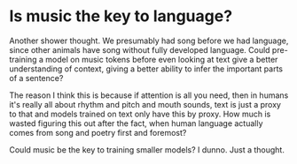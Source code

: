 # Is music the key to language?

Another shower thought. We presumably had song before we had language, since other
animals have song without fully developed language. Could pre-training a model on
music tokens before even looking at text give a better understanding of context,
giving a better ability to infer the important parts of a sentence?

The reason I think this is because if attention is all you need, then in humans
it's really all about rhythm and pitch and mouth sounds, text is just a proxy to
that and models trained on text only have this by proxy. How much is wasted
figuring this out after the fact, when human language actually comes from song
and poetry first and foremost?

Could music be the key to training smaller models? I dunno. Just a thought.
